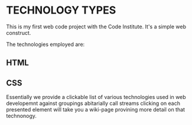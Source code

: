 # TECHNOLOGY TYPES

This is my first web code project with the Code Institute.
It's a simple web construct.

The technologies employed are:
## HTML
## CSS

Essentially we provide a clickable list of various technologies used in web developemnt against groupings abitarially call streams
clicking on each presented element will take you a wiki-page provining more detail on that technonogy.
